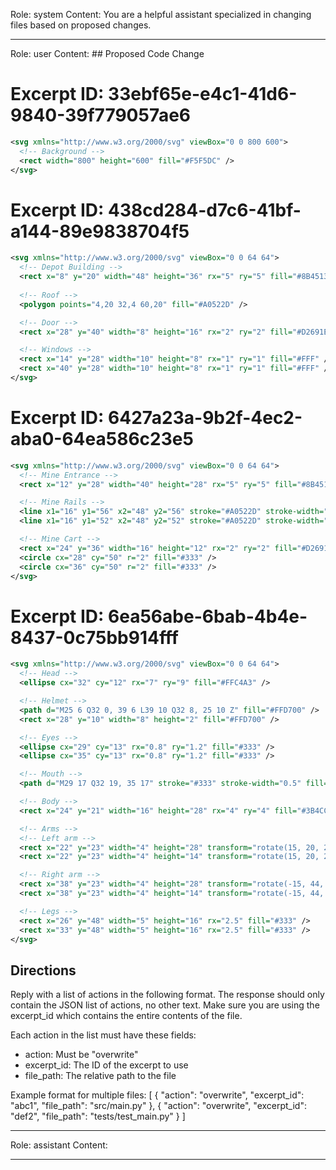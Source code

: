 Role: system
Content: You are a helpful assistant specialized in changing files based on proposed changes.
__________________
Role: user
Content: ## Proposed Code Change
# Excerpt ID: 33ebf65e-e4c1-41d6-9840-39f779057ae6
```svg assets/svgs/background.svg
<svg xmlns="http://www.w3.org/2000/svg" viewBox="0 0 800 600">
  <!-- Background -->
  <rect width="800" height="600" fill="#F5F5DC" />
</svg>
```

# Excerpt ID: 438cd284-d7c6-41bf-a144-89e9838704f5
```svg assets/svgs/depot.svg
<svg xmlns="http://www.w3.org/2000/svg" viewBox="0 0 64 64">
  <!-- Depot Building -->
  <rect x="8" y="20" width="48" height="36" rx="5" ry="5" fill="#8B4513" />
  
  <!-- Roof -->
  <polygon points="4,20 32,4 60,20" fill="#A0522D" />

  <!-- Door -->
  <rect x="28" y="40" width="8" height="16" rx="2" ry="2" fill="#D2691E" />

  <!-- Windows -->
  <rect x="14" y="28" width="10" height="8" rx="1" ry="1" fill="#FFF" />
  <rect x="40" y="28" width="10" height="8" rx="1" ry="1" fill="#FFF" />
</svg>
```

# Excerpt ID: 6427a23a-9b2f-4ec2-aba0-64ea586c23e5
```svg assets/svgs/mine.svg
<svg xmlns="http://www.w3.org/2000/svg" viewBox="0 0 64 64">
  <!-- Mine Entrance -->
  <rect x="12" y="28" width="40" height="28" rx="5" ry="5" fill="#8B4513" />

  <!-- Mine Rails -->
  <line x1="16" y1="56" x2="48" y2="56" stroke="#A0522D" stroke-width="2" />
  <line x1="16" y1="52" x2="48" y2="52" stroke="#A0522D" stroke-width="2" />

  <!-- Mine Cart -->
  <rect x="24" y="36" width="16" height="12" rx="2" ry="2" fill="#D2691E" />
  <circle cx="28" cy="50" r="2" fill="#333" />
  <circle cx="36" cy="50" r="2" fill="#333" />
</svg>
```

# Excerpt ID: 6ea56abe-6bab-4b4e-8437-0c75bb914fff
```svg assets/svgs/miner.svg
<svg xmlns="http://www.w3.org/2000/svg" viewBox="0 0 64 64">
  <!-- Head -->
  <ellipse cx="32" cy="12" rx="7" ry="9" fill="#FFC4A3" />

  <!-- Helmet -->
  <path d="M25 6 Q32 0, 39 6 L39 10 Q32 8, 25 10 Z" fill="#FFD700" />
  <rect x="28" y="10" width="8" height="2" fill="#FFD700" />

  <!-- Eyes -->
  <ellipse cx="29" cy="13" rx="0.8" ry="1.2" fill="#333" />
  <ellipse cx="35" cy="13" rx="0.8" ry="1.2" fill="#333" />

  <!-- Mouth -->
  <path d="M29 17 Q32 19, 35 17" stroke="#333" stroke-width="0.5" fill="none" />

  <!-- Body -->
  <rect x="24" y="21" width="16" height="28" rx="4" ry="4" fill="#3B4CCA" />

  <!-- Arms -->
  <!-- Left arm -->
  <rect x="22" y="23" width="4" height="28" transform="rotate(15, 20, 25)" fill="#FFC4A3" rx="2.5" />
  <rect x="22" y="23" width="4" height="14" transform="rotate(15, 20, 25)" fill="#3B4CCA" rx="2.5" />

  <!-- Right arm -->
  <rect x="38" y="23" width="4" height="28" transform="rotate(-15, 44, 25)" fill="#FFC4A3" rx="2.5" />
  <rect x="38" y="23" width="4" height="14" transform="rotate(-15, 44, 25)" fill="#3B4CCA" rx="2.5" />

  <!-- Legs -->
  <rect x="26" y="48" width="5" height="16" rx="2.5" fill="#333" />
  <rect x="33" y="48" width="5" height="16" rx="2.5" fill="#333" />
</svg>
```

## Directions
Reply with a list of actions in the following format. The response should only contain the JSON list of actions, no other text.
Make sure you are using the excerpt_id which contains the entire contents of the file.

Each action in the list must have these fields:
- action: Must be "overwrite"
- excerpt_id: The ID of the excerpt to use
- file_path: The relative path to the file

Example format for multiple files:
[
    {
        "action": "overwrite",
        "excerpt_id": "abc1",
        "file_path": "src/main.py"
    },
    {
        "action": "overwrite",
        "excerpt_id": "def2",
        "file_path": "tests/test_main.py"
    }
]
__________________
Role: assistant
Content: 
__________________
